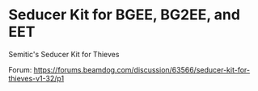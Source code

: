 # Seducer Kit for BGEE, BG2EE, and EET
Semitic's Seducer Kit for Thieves

Forum: https://forums.beamdog.com/discussion/63566/seducer-kit-for-thieves-v1-32/p1
